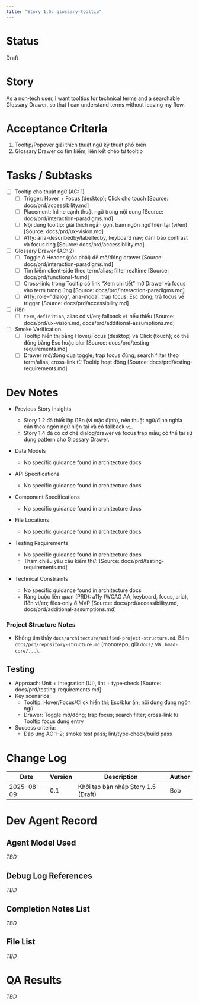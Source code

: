 ```yaml
---
title: "Story 1.5: glossary-tooltip"
---
```


# Status

Draft

# Story

As a non‑tech user,
I want tooltips for technical terms and a searchable Glossary Drawer,
so that I can understand terms without leaving my flow.

# Acceptance Criteria

1. Tooltip/Popover giải thích thuật ngữ kỹ thuật phổ biến
2. Glossary Drawer có tìm kiếm; liên kết chéo từ tooltip

# Tasks / Subtasks

- [ ] Tooltip cho thuật ngữ (AC: 1)
  - [ ] Trigger: Hover + Focus (desktop); Click cho touch [Source: docs/prd/accessibility.md]
  - [ ] Placement: Inline cạnh thuật ngữ trong nội dung [Source: docs/prd/interaction-paradigms.md]
  - [ ] Nội dung tooltip: giải thích ngắn gọn, bám ngôn ngữ hiện tại (vi/en) [Source: docs/prd/ux-vision.md]
  - [ ] A11y: aria-describedby/labelledby, keyboard nav; đảm bảo contrast và focus ring [Source: docs/prd/accessibility.md]

- [ ] Glossary Drawer (AC: 2)
  - [ ] Toggle ở Header (góc phải) để mở/đóng drawer [Source: docs/prd/interaction-paradigms.md]
  - [ ] Tìm kiếm client-side theo term/alias; filter realtime [Source: docs/prd/functional-fr.md]
  - [ ] Cross-link: trong Tooltip có link “Xem chi tiết” mở Drawer và focus vào term tương ứng [Source: docs/prd/interaction-paradigms.md]
  - [ ] A11y: role="dialog", aria-modal, trap focus; Esc đóng; trả focus về trigger [Source: docs/prd/accessibility.md]

- [ ] i18n
  - [ ] `term`, `definition`, alias có vi/en; fallback `vi` nếu thiếu [Source: docs/prd/ux-vision.md, docs/prd/additional-assumptions.md]

- [ ] Smoke Verification
  - [ ] Tooltip hiển thị bằng Hover/Focus (desktop) và Click (touch); có thể đóng bằng Esc hoặc blur [Source: docs/prd/testing-requirements.md]
  - [ ] Drawer mở/đóng qua toggle; trap focus đúng; search filter theo term/alias; cross-link từ Tooltip hoạt động [Source: docs/prd/testing-requirements.md]

# Dev Notes

- Previous Story Insights
  - Story 1.2 đã thiết lập i18n (vi mặc định), nên thuật ngữ/định nghĩa cần theo ngôn ngữ hiện tại và có fallback `vi`.
  - Story 1.4 đã có cơ chế dialog/drawer và focus trap mẫu; có thể tái sử dụng pattern cho Glossary Drawer.

- Data Models
  - No specific guidance found in architecture docs

- API Specifications
  - No specific guidance found in architecture docs

- Component Specifications
  - No specific guidance found in architecture docs

- File Locations
  - No specific guidance found in architecture docs

- Testing Requirements
  - No specific guidance found in architecture docs
  - Tham chiếu yêu cầu kiểm thử: [Source: docs/prd/testing-requirements.md]

- Technical Constraints
  - No specific guidance found in architecture docs
  - Ràng buộc liên quan (PRD): a11y (WCAG AA, keyboard, focus, aria), i18n vi/en; files‑only ở MVP [Source: docs/prd/accessibility.md, docs/prd/additional-assumptions.md]

### Project Structure Notes
- Không tìm thấy `docs/architecture/unified-project-structure.md`. Bám `docs/prd/repository-structure.md` (monorepo, giữ `docs/` và `.bmad-core/...`).

## Testing

- Approach: Unit + Integration (UI), lint + type‑check [Source: docs/prd/testing-requirements.md]
- Key scenarios:
  - Tooltip: Hover/Focus/Click hiển thị; Esc/blur ẩn; nội dung đúng ngôn ngữ
  - Drawer: Toggle mở/đóng; trap focus; search filter; cross-link từ Tooltip focus đúng entry
- Success criteria:
  - Đáp ứng AC 1–2; smoke test pass; lint/type‑check/build pass

# Change Log

| Date       | Version | Description                               | Author |
|------------|---------|-------------------------------------------|--------|
| 2025-08-09 | 0.1     | Khởi tạo bản nháp Story 1.5 (Draft)       | Bob    |

# Dev Agent Record

## Agent Model Used

_TBD_

## Debug Log References

_TBD_

## Completion Notes List

_TBD_

## File List

_TBD_

# QA Results

_TBD_
